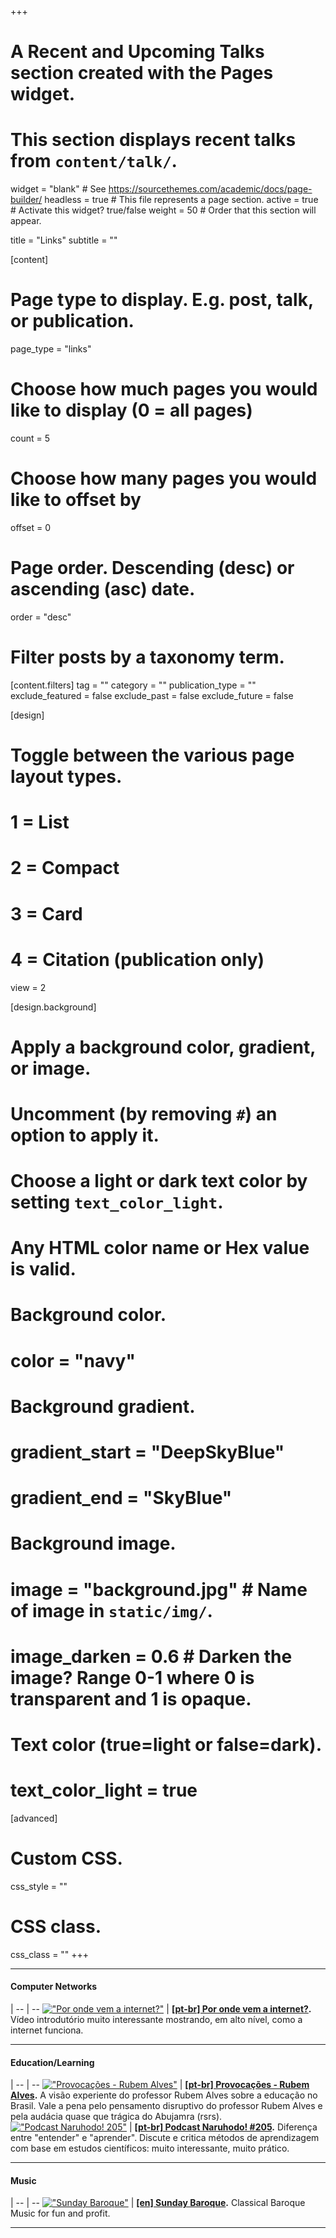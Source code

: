 +++
# A Recent and Upcoming Talks section created with the Pages widget.
# This section displays recent talks from `content/talk/`.

widget = "blank"  # See https://sourcethemes.com/academic/docs/page-builder/
headless = true  # This file represents a page section.
active = true # Activate this widget? true/false
weight = 50  # Order that this section will appear.

title = "Links"
subtitle = ""

[content]
  # Page type to display. E.g. post, talk, or publication.
  page_type = "links"
  
  # Choose how much pages you would like to display (0 = all pages)
  count = 5
  
  # Choose how many pages you would like to offset by
  offset = 0

  # Page order. Descending (desc) or ascending (asc) date.
  order = "desc"

  # Filter posts by a taxonomy term.
  [content.filters]
    tag = ""
    category = ""
    publication_type = ""
    exclude_featured = false
    exclude_past = false
    exclude_future = false
    
[design]
  # Toggle between the various page layout types.
  #   1 = List
  #   2 = Compact
  #   3 = Card
  #   4 = Citation (publication only)
  view = 2
  
[design.background]
  # Apply a background color, gradient, or image.
  #   Uncomment (by removing `#`) an option to apply it.
  #   Choose a light or dark text color by setting `text_color_light`.
  #   Any HTML color name or Hex value is valid.

  # Background color.
  # color = "navy"
  
  # Background gradient.
  # gradient_start = "DeepSkyBlue"
  # gradient_end = "SkyBlue"
  
  # Background image.
  # image = "background.jpg"  # Name of image in `static/img/`.
  # image_darken = 0.6  # Darken the image? Range 0-1 where 0 is transparent and 1 is opaque.

  # Text color (true=light or false=dark).
  # text_color_light = true  
  
[advanced]
 # Custom CSS. 
 css_style = ""
 
 # CSS class.
 css_class = ""
+++

<!-- [![Provocações - Rubem Alves](http://img.youtube.com/vi/VASben3f4GM/0.jpg)](http://www.youtube.com/watch?v=VASben3f4GM) -->

--- 

#### Computer Networks

   |
-- | --
[!["Por onde vem a internet?"](https://img.youtube.com/vi/fYJl-7jRzuw/0.jpg#youtubethumbnail)](https://www.youtube.com/watch?v=fYJl-7jRzuw) | **[[pt-br] Por onde vem a internet?](http://www.youtube.com/watch?v=fYJl-7jRzuw).** Vídeo introdutório muito interessante mostrando, em alto nível, como a internet funciona.

--- 

#### Education/Learning

   |
-- | --
[!["Provocações - Rubem Alves"](https://img.youtube.com/vi/VASben3f4GM/0.jpg#youtubethumbnail)](https://www.youtube.com/watch?v=VASben3f4GM) | **[[pt-br] Provocações - Rubem Alves](http://www.youtube.com/watch?v=VASben3f4GM).** A visão experiente do professor Rubem Alves sobre a educação no Brasil. Vale a pena pelo pensamento disruptivo do professor Rubem Alves e pela audácia quase que trágica do Abujamra (rsrs). 
[!["Podcast Naruhodo! 205"](https://assets.b9.com.br/wp-content/uploads/2019/10/naruhodo-capa-qudrado-205.png#youtubethumbnail)](https://www.b9.com.br/shows/naruhodo/naruhodo-205-powerpoint-e-util-para-a-aprendizagem/) | **[[pt-br] Podcast Naruhodo! #205](https://www.b9.com.br/shows/naruhodo/naruhodo-205-powerpoint-e-util-para-a-aprendizagem/).** Diferença entre "entender" e "aprender". Discute e critica métodos de aprendizagem com base em estudos científicos: muito interessante, muito prático.

--- 

#### Music

   |
-- | --
[!["Sunday Baroque"](https://is3-ssl.mzstatic.com/image/thumb/Podcasts113/v4/1a/5c/a8/1a5ca875-abd4-ff46-526d-d82f0dc09841/mza_4774426373354233765.jpg/600x600bb.jpg#youtubethumbnail)](https://sundaybaroque.org/listen/) | **[[en] Sunday Baroque](https://sundaybaroque.org/listen/).** Classical Baroque Music for fun and profit. 

--- 
